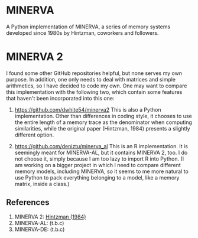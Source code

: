 # MINERVA
A Python implementation of MINERVA, a series of memory systems developed since 1980s by Hintzman, coworkers and followers.

# MINERVA 2
I found some other GitHub repositories helpful, but none serves my own purpose. 
In addition, one only needs to deal with matrices and simple arithmetics, so I have decided to code my own.
One may want to compare this implementation with the following two, which contain some features that haven't been incorporated into this one:
1. https://github.com/dwhite54/minerva2
This is also a Python implementation. 
Other than differences in coding style, it chooses to use the entire length of a memory trace as the denominator when computing similarities,
while the original paper (Hintzman, 1984) presents a slightly different option.

2. https://github.com/deniztu/minerva_al
This is an R implementation.
It is seemingly meant for MINERVA-AL, but it contains MINERVA 2, too.
I do not choose it, simply because I am too lazy to import R into Python.
(I am working on a bigger project in which I need to compare different memory models, including MINERVA, 
so it seems to me more natural to use Python to pack everything belonging to a model, like a memory matrix, inside a class.)

## References
1. MINERVA 2: [Hintzman (1984)](https://link.springer.com/article/10.3758/BF03202365)
2. MINERVA-AL: (t.b.c) 
3. MINERVA-DE: (t.b.c)